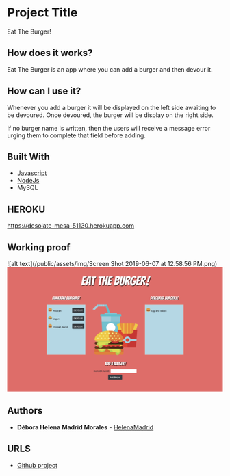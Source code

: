 # Project Title

Eat The Burger!
## How does it works?

Eat The Burger is an app where you can add a burger and then devour it. 

## How can I use it?

Whenever you add a burger it will be displayed on the left side awaiting to be devoured. Once devoured, the burger will be display on the right side.

If no burger name is written, then the users will receive a message error urging them to complete that field before adding.

## Built With

* [Javascript](https://www.javascript.com/)
* [NodeJs](https://nodejs.org/en/)
* MySQL

## HEROKU
https://desolate-mesa-51130.herokuapp.com

## Working proof

![alt text](/public/assets/img/Screen Shot 2019-06-07 at 12.58.56 PM.png)
![alt text](https://github.com/HelenaMadrid/burger/blob/master/public/assets/img/Main.png "spotify-this-song bellyache")

## Authors

* **Débora Helena Madrid Morales** - [HelenaMadrid](https://github.com/HelenaMadrid)


## URLS

* [Github project](https://github.com/HelenaMadrid/burger)
